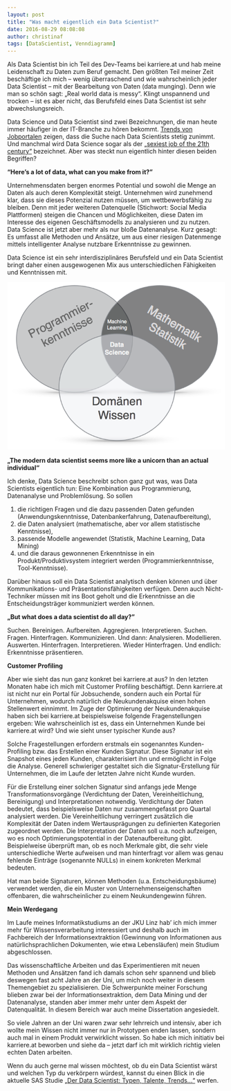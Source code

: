 ```yaml
---
layout: post
title: "Was macht eigentlich ein Data Scientist?"
date: 2016-08-29 08:08:08
author: christinaf
tags: [DataScientist, Venndiagramm]
---
```

Als Data Scientist bin ich Teil des Dev-Teams bei karriere.at und hab meine Leidenschaft zu Daten zum Beruf gemacht. Den größten Teil meiner Zeit beschäftige ich mich – wenig überraschend und wie wahrscheinlich jeder Data Scientist – mit der Bearbeitung von Daten (data munging). Denn wie man so schön sagt: „Real world data is messy“. Klingt unspannend und trocken – ist es aber nicht, das Berufsfeld eines Data Scientist ist sehr abwechslungsreich.

Data Science und Data Scientist sind zwei Bezeichnungen, die man heute immer häufiger in der IT-Branche zu hören bekommt.  [Trends von Jobportalen](http://derstandard.at/2000012040062/Grosse-Nachfrage-nach-Data-Scientists) zeigen, dass die Suche nach Data Scientists stetig zunimmt. Und manchmal wird Data Science sogar als der [„sexiest job of the 21th century“](https://hbr.org/2012/10/data-scientist-the-sexiest-job-of-the-21st-century/) bezeichnet. Aber was steckt nun eigentlich hinter diesen beiden Begriffen?

**“Here’s a lot of data, what can you make from it?”**

Unternehmensdaten bergen enormes Potential und sowohl die Menge an Daten als auch deren Komplexität steigt. Unternehmen wird zunehmend klar, dass sie dieses Potenzial nutzen müssen, um wettbewerbsfähig zu bleiben. Denn mit jeder weiteren Datenquelle (Stichwort: Social Media Plattformen) steigen die Chancen und Möglichkeiten, diese Daten im Interesse des eigenen Geschäftsmodells zu analysieren und zu nutzen. Data Science ist jetzt aber mehr als nur bloße Datenanalyse. Kurz gesagt: Es umfasst alle Methoden und Ansätze, um aus einer riesigen Datenmenge mittels intelligenter Analyse nutzbare Erkenntnisse zu gewinnen.

Data Science ist ein sehr interdisziplinäres Berufsfeld und ein Data Scientist bringt daher einen ausgewogenen Mix aus unterschiedlichen Fähigkeiten und Kenntnissen mit.

![](/assets/images/datascience/venn_diagramm.png)

**„The modern data scientist seems more like a unicorn than an actual individual“**

Ich denke, Data Science beschreibt schon ganz gut was, was Data Scientists eigentlich tun: Eine Kombination aus Programmierung, Datenanalyse und Problemlösung. So sollen

1. die richtigen Fragen und die dazu passenden Daten gefunden (Anwendungskenntnisse, Datenbankerfahrung, Datenaufbereitung),
2. die Daten analysiert (mathematische, aber vor allem statistische Kenntnisse),
3. passende Modelle angewendet (Statistik, Machine Learning, Data Mining)
4. und die daraus gewonnenen Erkenntnisse in ein Produkt/Produktivsystem integriert werden (Programmierkenntnisse, Tool-Kenntnisse).

Darüber hinaus soll ein Data Scientist analytisch denken können und über Kommunikations- und Präsentationsfähigkeiten verfügen. Denn auch Nicht-Techniker müssen mit ins Boot geholt und die Erkenntnisse an die Entscheidungsträger kommuniziert werden können.

**„But what does a data scientist do all day?”**

Suchen. Bereinigen. Aufbereiten. Aggregieren. Interpretieren. Suchen. Fragen. Hinterfragen. Kommunizieren. Und dann: Analysieren. Modellieren. Auswerten. Hinterfragen. Interpretieren. Wieder Hinterfragen. Und endlich: Erkenntnisse präsentieren.

**Customer Profiling**

Aber wie sieht das nun ganz konkret bei karriere.at aus? In den letzten Monaten habe ich mich mit Customer Profiling beschäftigt. Denn karriere.at ist nicht nur ein Portal für Jobsuchende, sondern auch ein Portal für Unternehmen, wodurch natürlich die Neukundenakquise einen hohen Stellenwert einnimmt. Im Zuge der Optimierung der Neukundenakquise haben sich bei karriere.at beispielsweise folgende Fragenstellungen ergeben: Wie wahrscheinlich ist es, dass ein Unternehmen Kunde bei karriere.at wird? Und wie sieht unser typischer Kunde aus?

Solche Fragestellungen erfordern erstmals ein sogenanntes Kunden-Profiling bzw. das Erstellen einer Kunden Signatur. Diese Signatur ist ein Snapshot eines jeden Kunden, charakterisiert ihn und ermöglicht in Folge die Analyse. Generell schwieriger gestaltet sich die Signatur-Erstellung für Unternehmen, die im Laufe der letzten Jahre nicht Kunde wurden.

Für die Erstellung einer solchen Signatur sind anfangs jede Menge Transformationsvorgänge (Verdichtung der Daten, Vereinheitlichung, Bereinigung) und Interpretationen notwendig. Verdichtung der Daten bedeutet, dass beispielsweise Daten nur zusammengefasst pro Quartal analysiert werden. Die Vereinheitlichung verringert zusätzlich die Komplexität der Daten indem Wertausprägungen zu definierten Kategorien zugeordnet werden. Die Interpretation der Daten soll u.a. noch aufzeigen, wo es noch Optimierungspotential in der Datenaufbereitung gibt. Beispielweise überprüft man, ob es noch Merkmale gibt, die sehr viele unterschiedliche Werte aufweisen und man hinterfragt vor allem was genau fehlende Einträge (sogenannte NULLs) in einem konkreten Merkmal bedeuten.

Hat man beide Signaturen, können Methoden (u.a. Entscheidungsbäume) verwendet werden, die ein Muster von Unternehmenseigenschaften offenbaren, die wahrscheinlicher zu einem Neukundengewinn führen.

**Mein Werdegang**

Im Laufe meines Informatikstudiums an der JKU Linz hab’ ich mich immer mehr für Wissensverarbeitung interessiert und deshalb auch im Fachbereich der Informationsextraktion (Gewinnung von Informationen aus natürlichsprachlichen Dokumenten, wie etwa Lebensläufen) mein Studium abgeschlossen.

Das wissenschaftliche Arbeiten und das Experimentieren mit neuen Methoden und Ansätzen fand ich damals schon sehr spannend und blieb deswegen fast acht Jahre an der Uni, um mich noch weiter in diesem Themengebiet zu spezialisieren. Die Schwerpunkte meiner Forschung blieben zwar bei der Informationsextraktion, dem Data Mining und der Datenanalyse, standen aber immer mehr unter dem Aspekt der Datenqualität. In diesem Bereich war auch meine Dissertation angesiedelt.

So viele Jahren an der Uni waren zwar sehr lehrreich und intensiv, aber ich wollte mein Wissen nicht immer nur in Prototypen enden lassen, sondern auch mal in einem Produkt verwirklicht wissen. So habe ich mich initiativ bei karriere.at beworben und siehe da – jetzt darf ich mit wirklich richtig vielen echten Daten arbeiten.

Wenn du auch gerne mal wissen möchtest, ob du ein Data Scientist wärst und welchen Typ du verkörpern würdest, kannst du einen Blick in die aktuelle SAS Studie [„Der Data Scientist: Typen, Talente, Trends...“](http://www.sas.com/content/dam/SAS/bp_de/doc/studie/ba-st-data-scientist-dach-2015.pdf) werfen.
